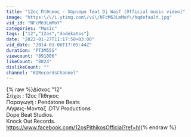 ```yaml
---
title: "12ος Πίθηκος - Χάρισμα feat Dj Waif (Official music video)"
image: "https:\/\/i.ytimg.com\/vi\/NFcM63LmMoY\/hqdefault.jpg"
vid_id: "NFcM63LmMoY"
categories: "Music"
tags: ["12","12os","dodekatos"]
date: "2022-01-27T11:17:50+03:00"
vid_date: "2014-01-06T17:05:44Z"
duration: "PT3M55S"
viewcount: "891006"
likeCount: "8824"
dislikeCount: ""
channel: "KORecordsChannel"
---
```

{% raw %}Δίσκος &quot;12&quot;<br />Στίχοι : 12ος Πίθηκος <br />Παραγωγή : Pendatone Beats<br />Λήψεις-Μονταζ :DTV Productions<br />Dope Beat Studios.<br />Knock Out Records.<br /><a rel="nofollow" target="blank" href="https://www.facebook.com/12osPithikosOfficial?ref=hl">https://www.facebook.com/12osPithikosOfficial?ref=hl</a>{% endraw %}
